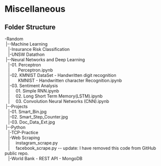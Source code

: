 # Miscellaneous

Folder Structure
------------------------------------------------------------
-Random\
&nbsp;|--Machine Learning\
&nbsp;&nbsp;&nbsp;|-Insurance Risk Classification\
&nbsp;&nbsp;&nbsp;|-UNSW Datathon\
&nbsp;|--Neural Networks and Deep Learning\
&nbsp;&nbsp;&nbsp;|-01. Perceptron\
&nbsp;&nbsp;&nbsp;|&nbsp;&nbsp;&nbsp;&nbsp;&nbsp;&nbsp; Perceptron.ipynb\
&nbsp;&nbsp;&nbsp;|-02. KMNIST DataSet - Handwritten digit recognition\
&nbsp;&nbsp;&nbsp;|&nbsp;&nbsp;&nbsp;&nbsp;&nbsp;&nbsp; KMNIST - Handwritten character Recognition.ipynb\
&nbsp;&nbsp;&nbsp;|-03. Sentiment Analysis\
&nbsp;&nbsp;&nbsp;|&nbsp;&nbsp;&nbsp;&nbsp;&nbsp;01. Simple RNN.ipynb\
&nbsp;&nbsp;&nbsp;|&nbsp;&nbsp;&nbsp;&nbsp;&nbsp;02. Long Short Term Memory(LSTM).ipynb\
&nbsp;&nbsp;&nbsp;|&nbsp;&nbsp;&nbsp;&nbsp;&nbsp;03. Convolution Neural Networks (CNN).ipynb\
&nbsp;|--Projects\
&nbsp;&nbsp;&nbsp;|-01. Smart_Bin.jpg\
&nbsp;&nbsp;&nbsp;|-02. Smart_Step_Counter.jpg\
&nbsp;&nbsp;&nbsp;|-03. Doc_Data_Ext.jpg\
&nbsp;|--Python\
&nbsp;&nbsp;&nbsp;|-TCP-Practice\
&nbsp;&nbsp;&nbsp;|-Web Scraping\
&nbsp;&nbsp;&nbsp;|&nbsp;&nbsp;&nbsp;&nbsp;&nbsp;instagram_scrape.py\
&nbsp;&nbsp;&nbsp;|&nbsp;&nbsp;&nbsp;&nbsp;&nbsp;facebook_scrape.py -- update: I have removed this code from GitHub public repo.\
&nbsp;&nbsp;&nbsp;|-World Bank - REST API - MongoDB
